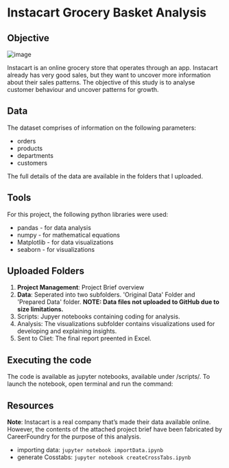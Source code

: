 # **Instacart Grocery Basket Analysis**

## Objective 
![image](https://github.com/datcaodo/pythoncode/assets/167109605/ab95b22a-2dbe-4ab5-8c89-af4564437e4f)

Instacart is an online grocery store that operates through an app. Instacart already has very good sales, but they want to uncover more information about their sales patterns. The objective of this study is to analyse customer behaviour and uncover patterns for growth.

## Data
The dataset comprises of information on the following parameters: 

  - orders
  - products
  - departments
  - customers

The full details of the data are available in the folders that I uploaded.

## Tools
For this project, the following python libraries were used: 

  - pandas - for data analysis
  - numpy - for mathematical equations
  - Matplotlib - for data visualizations
  - seaborn - for visualizations

## Uploaded Folders
  1. **Project Management**: Project Brief overview
  2. **Data**: Seperated into two subfolders. 'Original Data' Folder and 'Prepared Data' folder. **NOTE: Data files not uploaded to GitHub due to size limitations.**
  3. Scripts: Jupyer notebooks containing coding for analysis.
  4. Analysis: The visualizations subfolder contains visualizations used for developing and explaining insights.
  5. Sent to Cliet: The final report preented in Excel.

## Executing the code 

The code is available as jupyter notebooks, available under /scripts/.
To launch the notebook, open terminal and run the command: 

## Resources

**Note**: Instacart is a real company that’s made their data available online. However, the contents of the attached project brief have been fabricated by CareerFoundry for the purpose of this analysis.

  - importing data: `jupyter notebook importData.ipynb`
  - generate Cosstabs: `jupyter notebook createCrossTabs.ipynb`
